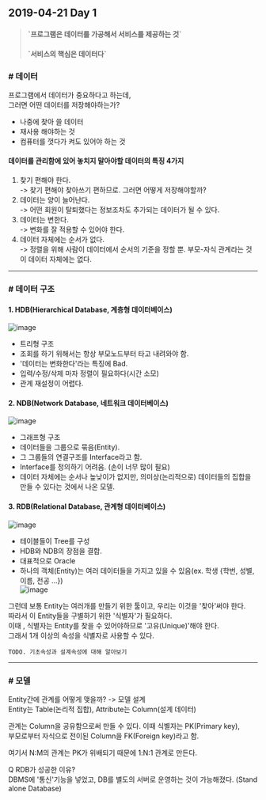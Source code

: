 ## 2019-04-21 Day 1
  
> <h4>`프로그램은 데이터를 가공해서 서비스를 제공하는 것`  </h4>
> <h4>`서비스의 핵심은 데이터다`  </h4>
  
### # 데이터
프로그램에서 데이터가 중요하다고 하는데,  
그러면 어떤 데이터를 저장해야하는가?  
  
- 나중에 찾아 쓸 데이터
- 재사용 해야하는 것
- 컴퓨터를 껏다가 켜도 있어야 하는 것  
  
  
#### 데이터를 관리함에 있어 놓치지 말아야할 데이터의 특징 4가지  
1. 찾기 편해야 한다.  
  -> 찾기 편해야 찾아쓰기 편하므로. 그러면 어떻게 저장해야할까?
2. 데이터는 양이 늘어난다.  
  -> 어떤 회원이 탈퇴했다는 정보조차도 추가되는 데이터가 될 수 있다.
3. 데이터는 변한다.  
  -> 변화를 잘 적용할 수 있어야 한다.
4. 데이터 자체에는 순서가 없다.  
  -> 정렬을 위해 사람이 데이터에서 순서의 기준을 정할 뿐. 부모-자식 관계라는 것이 데이터 자체에는 없다.  
  
  
***
### # 데이터 구조
#### 1. HDB(Hierarchical Database, 계층형 데이터베이스)  
![image](https://user-images.githubusercontent.com/27988544/56466020-82b60a00-6445-11e9-8dae-b4b860fac238.png)  
  
- 트리형 구조
- 조회를 하기 위해서는 항상 부모노드부터 타고 내려와야 함.
- '데이터는 변화한다'라는 특징에 Bad.  
- 입력/수정/삭제 마자 정렬이 필요하다(시간 소모)  
- 관계 재설정이 어렵다.  
  
#### 2. NDB(Network Database, 네트워크 데이터베이스)  
![image](https://user-images.githubusercontent.com/27988544/56466024-9497ad00-6445-11e9-83b9-5ff8e1e3914c.png)  
  
- 그래프형 구조  
- 데이터들을 그룹으로 묶음(Entity).  
- 그 그룹들의 연결구조를 Interface라고 함.  
- Interface를 정의하기 어려움. (손이 너무 많이 필요)  
- 데이터 자체에는 순서나 높낮이가 없지만, 의미상(논리적으로) 데이터들의 집합을 만들 수 있다는 것에서 나온 모델.  
  
#### 3. RDB(Relational Database, 관계형 데이터베이스)  
![image](https://user-images.githubusercontent.com/27988544/56466107-f4db1e80-6446-11e9-8258-2b537739959e.png)  
  
- 테이블들이 Tree를 구성  
- HDB와 NDB의 장점을 결합.  
- 대표적으로 Oracle  
- 하나의 객체(Entity)는 여러 데이터들을 가지고 있을 수 있음(ex. 학생 {학번, 성별, 이름, 전공 ...})  
![image](https://user-images.githubusercontent.com/27988544/56466133-6ca94900-6447-11e9-8a10-ea43447d7597.png)  
  
그런데 보통 Entity는 여러개를 만들기 위한 툴이고, 우리는 이것을 '찾아'써야 한다.  
따라서 이 Entity들을 구별하기 위한 '식별자'가 필요하다.  
이때 , 식별자는 Entity를 찾을 수 있어야하므로 '고유(Unique)'해야 한다.  
그래서 1개 이상의 속성을 식별자로 사용할 수 있다.  
  
  `TODO. 기초속성과 설계속성에 대해 알아보기`  
  
  
***
### # 모델  
Entity간에 관계를 어떻게 맺을까? -> 모델 설계  
Entity는 Table(논리적 집합), Attribute는 Column(설계 데이터)  
  
관계는 Column을 공유함으로써 만들 수 있다.
이때 식별자는 PK(Primary key),  
부모로부터 자식으로 전이된 Column을 FK(Foreign key)라고 함.  
  
여기서 N:M의 관계는 PK가 위배되기 때문에 1:N:1 관계로 만든다.  
  
Q RDB가 성공한 이유?  
DBMS에 '통신'기능을 넣었고, DB를 별도의 서버로 운영하는 것이 가능해졌다.  (Stand alone Database)
